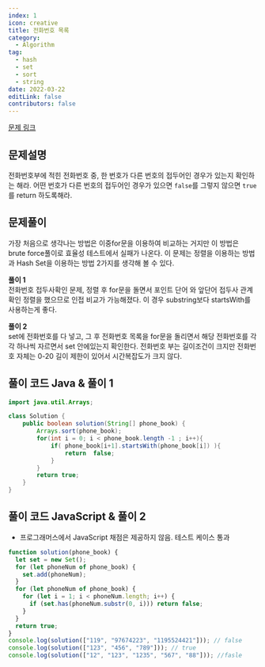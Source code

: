 ```yaml
---
index: 1
icon: creative
title: 전화번호 목록
category:
  - Algorithm
tag:
  - hash
  - set
  - sort
  - string
date: 2022-03-22
editLink: false
contributors: false
---
```


[문제 링크](https://programmers.co.kr/learn/courses/30/lessons/42577)

## 문제설명

전화번호부에 적힌 전화번호 중, 한 번호가 다른 번호의 접두어인 경우가 있는지 확인하는 해라. 어떤 번호가 다른 번호의 접두어인 경우가 있으면 `false`를 그렇지 않으면 `true`를 return 하도록해라.

## 문제풀이

가장 처음으로 생각나는 방법은 이중for문을 이용하여 비교하는 거지만 이 방법은 brute force풀이로 효율성 테스트에서 실패가 나온다. 이 문제는 정렬을 이용하는 방법과 Hash Set을 이용하는 방법 2가지를 생각해 볼 수 있다.

**풀이 1**  
전화번호 접두사확인 문제, 정렬 후 for문을 돌면서 포인트 단어 와 앞단어 접두사 관계 확인 정렬을 했으므로 인접 비교가 가능해졌다.
이 경우 substring보다 startsWith를 사용하는게 좋다.

**풀이 2**  
set에 전화번호를 다 넣고, 그 후 전화번호 목록을 for문을 돌리면서 해당 전화번호를 각각 하나씩 자르면서 set 안에있는지 확인한다. 전화번호 부는 길이조건이 크지만 전화번호 자체는 0-20
길이 제한이 있어서 시간복잡도가 크지 않다.

## 풀이 코드 Java & 풀이 1

```java
import java.util.Arrays;

class Solution {
    public boolean solution(String[] phone_book) {
        Arrays.sort(phone_book);
        for(int i = 0; i < phone_book.length -1 ; i++){
            if( phone_book[i+1].startsWith(phone_book[i]) ){
                return  false;
            }
        }
        return true;
    }
}
```

## 풀이 코드 JavaScript & 풀이 2

- 프로그래머스에서 JavaScript 채점은 제공하지 않음. 테스트 케이스 통과

```js
function solution(phone_book) {
  let set = new Set();
  for (let phoneNum of phone_book) {
    set.add(phoneNum);
  }
  for (let phoneNum of phone_book) {
    for (let i = 1; i < phoneNum.length; i++) {
      if (set.has(phoneNum.substr(0, i))) return false;
    }
  }
  return true;
}
console.log(solution(["119", "97674223", "1195524421"])); // false
console.log(solution(["123", "456", "789"])); // true
console.log(solution(["12", "123", "1235", "567", "88"])); //fasle
```
